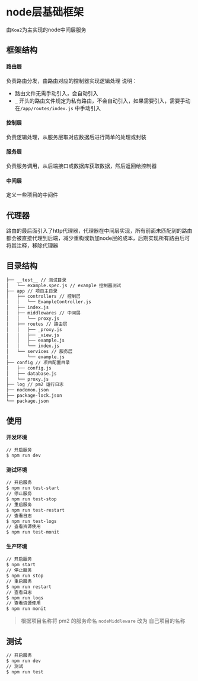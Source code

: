 # node层基础框架
由`Koa2`为主实现的node中间层服务

## 框架结构
#### 路由层
负责路由分发，由路由对应的控制器实现逻辑处理
说明：
- 路由文件无需手动引入，会自动引入
- `_` 开头的路由文件规定为私有路由，不会自动引入，如果需要引入，需要手动在`/app/routes/index.js` 中手动引入

#### 控制层
负责逻辑处理，从服务层取对应数据后进行简单的处理或封装

#### 服务层
负责服务调用，从后端接口或数据库获取数据，然后返回给控制器

#### 中间层
定义一些项目的中间件

## 代理器
路由的最后面引入了http代理器，代理器在中间层实现，所有前面未匹配到的路由都会被直接代理到后端，减少重构或新加node层的成本，后期实现所有路由后可将其注释，移除代理器

## 目录结构
```txt
├── __test__ // 测试目录
│   └── example.spec.js // example 控制器测试
├── app // 项目主目录
│   ├── controllers // 控制层
│   │   └── ExampleController.js
│   ├── index.js
│   ├── middlewares // 中间层
│   │   └── proxy.js
│   ├── routes // 路由层
│   │   ├── _proxy.js
│   │   ├── _view.js
│   │   ├── example.js
│   │   └── index.js
│   └── services // 服务层
│       └── example.js
├── config // 项目配置目录
│   ├── config.js
│   ├── database.js
│   └── proxy.js
├── log // pm2 运行日志
├── nodemon.json
├── package-lock.json
└── package.json
```

## 使用
#### 开发环境
```bash
// 开启服务
$ npm run dev
```
#### 测试环境
```bash
// 开启服务
$ npm run test-start
// 停止服务
$ npm run test-stop
// 重启服务
$ npm run test-restart
// 查看日志
$ npm run test-logs
// 查看资源使用
$ npm run test-monit
```

#### 生产环境
```bash
// 开启服务
$ npm start
// 停止服务
$ npm run stop
// 重启服务
$ npm run restart
// 查看日志
$ npm run logs
// 查看资源使用
$ npm run monit
```
> 根据项目名称将 pm2 的服务命名 `nodeMiddleware` 改为 自己项目的名称

## 测试
```bash
// 开启服务
$ npm run dev
// 测试
$ npm run test
```